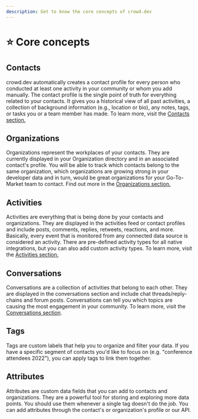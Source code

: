 ```yaml
---
description: Get to know the core concepts of crowd.dev
---
```


# ⭐ Core concepts

## Contacts

crowd.dev automatically creates a contact profile for every person who conducted at least one activity in your community or whom you add manually. The contact profile is the single point of truth for everything related to your contacts. It gives you a historical view of all past activities, a collection of background information (e.g., location or bio), any notes, tags, or tasks you or a team member has made. To learn more, visit the [Contacts section.](core-concepts.md#contacts)

## Organizations

Organizations represent the workplaces of your contacts. They are currently displayed in your Organization directory and in an associated contact's profile. You will be able to track which contacts belong to the same organization, which organizations are growing strong in your developer data and in turn, would be great organizations for your Go-To-Market team to contact. Find out more in the [Organizations section.](core-concepts.md#organizations)

## Activities

Activities are everything that is being done by your contacts and organizations. They are displayed in the activities feed or contact profiles and include posts, comments, replies, retweets, reactions, and more. Basically, every event that is monitored from any connected data source is considered an activity. There are pre-defined activity types for all native integrations, but you can also add custom activity types. To learn more, visit the [Activities section](core-concepts.md#activities)[.](core-concepts.md#activities)

## Conversations

Conversations are a collection of activities that belong to each other. They are displayed in the conversations section and include chat threads/reply-chains and forum posts. Conversations can tell you which topics are causing the most engagement in your community. To learn more, visit the [Conversations section](core-concepts.md#conversations).

## Tags

Tags are custom labels that help you to organize and filter your data. If you have a specific segment of contacts you'd like to focus on (e.g. "conference attendees 2022"), you can apply tags to link them together.

## Attributes

Attributes are custom data fields that you can add to contacts and organizations. They are a powerful tool for storing and exploring more data points. You should use them whenever a single tag doesn't do the job. You can add attributes through the contact's or organization's profile or our API.
